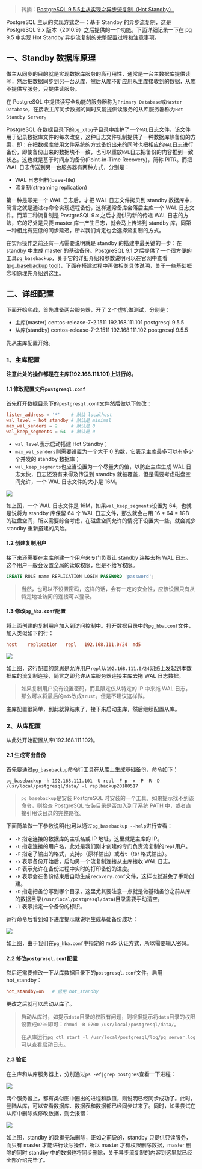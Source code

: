> 转摘：[PostgreSQL 9.5.5主从实现之异步流复制（Hot Standby）](https://blog.csdn.net/wlwlwlwl015/article/details/53287855)

PostgreSQL 主从的实现方式之一：基于 Standby 的异步流复制，这是 PostgreSQL 9.x 版本（2010.9）之后提供的一个功能。下面详细记录一下在 pg 9.5 中实现 Hot Standby 异步流复制的完整配置过程和注意事项。

## 一、Standby 数据库原理

做主从同步的目的就是实现数据库服务的高可用性，通常是一台主数据库提供读写，然后把数据同步到另一台从库，然后从库不断应用从主库接收到的数据，从库不提供写服务，只提供读服务。

在 PostgreSQL 中提供读写全功能的服务器称为`Primary Database`或`Master Database`，在接收主库同步数据的同时又能提供读服务的从库服务器称为`Hot Standby Server`。

PostgreSQL 在数据目录下的`pg_xlog`子目录中维护了一个`WAL`日志文件，该文件用于记录数据库文件的每次改变，这种日志文件机制提供了一种数据库热备份的方案，即：在把数据库使用文件系统的方式备份出来的同时也把相应的`WAL`日志进行备份，即使备份出来的数据块不一致，也可以重放`WAL`日志把备份的内容推到一致状态。这也就是基于时间点的备份(Point-in-Time Recovery)，简称 PITR。而把 WAL 日志传送到另一台服务器有两种方式，分别是：

* WAL 日志归档(base-file)
* 流复制(streaming replication)

第一种是写完一个 WAL 日志后，才把 WAL 日志文件拷贝到 standby 数据库中，简言之就是通过`cp`命令实现远程备份，这样通常备库会落后主库一个 WAL 日志文件。而第二种流复制是 PostgreSQL 9.x 之后才提供的新的传递 WAL 日志的方法，它的好处是只要 master 库一产生日志，就会马上传递到 standby 库，同第一种相比有更低的同步延迟，所以我们肯定也会选择流复制的方式。

在实际操作之前还有一点需要说明就是 standby 的搭建中最关键的一步：在 standby 中生成 master 的基础备份。PostgreSQL 9.1 之后提供了一个很方便的工具`pg_basebackup`，关于它的详细介绍和参数说明可以在官网中查看([pg_basebackup tool](https://www.postgresql.org/docs/current/static/app-pgbasebackup.html))，下面在搭建过程中再做相关具体说明，关于一些基础概念和原理先介绍到这里。

## 二、详细配置

下面开始实战，首先准备两台服务器，开了 2 个虚机做测试，分别是：

* 主库(master) centos-release-7-2.1511 192.168.111.101 postgresql 9.5.5
* 从库(standby) centos-release-7-2.1511 192.168.111.102 postgresql 9.5.5

先从主库配置开始。

### 1、主库配置

**注意此处的操作都是在主库(192.168.111.101)上进行的。**

#### 1.1 修改配置文件`postgresql.conf`

首先打开数据目录下的`postgresql.conf`文件然后做以下修改：

```conf
listen_address = '*'    # 默认 localhost
wal_level = hot_standby # 默认是 minimal
max_wal_senders = 2     # 默认是 0
wal_keep_segments = 64  # 默认是 0
```

* `wal_level`表示启动搭建 Hot Standby；
* `max_wal_senders`则需要设置为一个大于 0 的数，它表示主库最多可以有多少个并发的 standby 数据库；
* `wal_keep_segments`也应当设置为一个尽量大的值，以防止主库生成 WAL 日志太快，日志还没有来得及传送到 standby 就被覆盖，但是需要考虑磁盘空间允许，一个 WAL 日志文件的大小是 16M。

![](http://cnd.qiniu.lin07ux.cn/markdown/1526546039977.png)

如上图，一个 WAL 日志文件是 16M，如果`wal_keep_segments`设置为 64，也就是说将为 standby 库保留 64 个 WAL 日志文件，那么就会占用 16 * 64 = 1GB 的磁盘空间，所以需要综合考虑，在磁盘空间允许的情况下设置大一些，就会减少 standby 重新搭建的风险。

#### 1.2 创建复制用户

接下来还需要在主库创建一个用户来专门负责让 standby 连接去拖 WAL 日志。这个用户一般会设置全局的读取权限，但是不给写权限。

```sql
CREATE ROLE name REPLICATION LOGIN PASSWORD 'password'; 
```

> 当然，也可以不设置密码，这样的话，会有一定的安全性，应该设置只有从特定地址访问的连接可以登录。

#### 1.3 修改`pg_hba.conf`配置

将上面创建的复制用户加入到访问控制中。打开数据目录中的`pg_hba.conf`文件，加入类似如下的行：

```conf
host    replication   repl   192.168.111.0/24  md5
```

![](http://cnd.qiniu.lin07ux.cn/markdown/1526547045499.png)

如上图，这行配置的意思是允许用户`repl`从`192.168.111.0/24`网络上发起到本数据库的流复制连接，简言之即允许从库服务器连接主库去拖 WAL 日志数据。

> 如果复制用户没有设置密码，而且限定仅从特定的 IP 中来拖 WAL 日志，那么可以将最后的`md5`改成`trust`。但是不建议这样做。

主库配置很简单，到此就算结束了，接下来启动主库，然后继续配置从库。

### 2、从库配置

从此处开始配置从库(192.168.111.102)。

#### 2.1 生成寄出备份

首先要通过`pg_basebackup`命令行工具在从库上生成基础备份，命令如下：

```shell
pg_basebackup -h 192.168.111.101 -U repl -F p -x -P -R -D /usr/local/postgresql/data/ -l replbackup20180517
```

> `pg_basebackup`是安装 PostgreSQL 时安装的一个工具，如果提示找不到该命令，则检查 PostgreSQL 安装目录是否加入到了系统 PATH 中，或者直接引用该目录的完整路径。

下面简单做一下参数说明(也可以通过`pg_basebackup --help`进行查看：

* `-h` 指定连接的数据库的主机名或 IP 地址，这里就是主库的 IP。
* `-U` 指定连接的用户名，此处是我们刚才创建的专门负责流复制的`repl`用户。
* `-F` 指定了输出的格式，支持`p`（原样输出）或者`t`（tar 格式输出）。
* `-x` 表示备份开始后，启动另一个流复制连接从主库接收 WAL 日志。
* `-P` 表示允许在备份过程中实时的打印备份的进度。
* `-R` 表示会在备份结束后自动生成`recovery.conf`文件，这样也就避免了手动创建。
* `-D` 指定把备份写到哪个目录，这里尤其要注意一点就是做基础备份之前从库的数据目录(`/usr/local/postgresql/data`)目录需要手动清空。
* `-l` 表示指定一个备份的标识。

运行命令后看到如下进度提示就说明生成基础备份成功：

![](http://cnd.qiniu.lin07ux.cn/markdown/1526547442860.png)

如上图，由于我们在`pg_hba.conf`中指定的 md5 认证方式，所以需要输入密码。

#### 2.2 修改`postgresql.conf`配置

然后还需要修改一下从库数据目录下的`postgresql.conf`文件，启用 hot_standby：

```conf
hot_standby=on   # 启用 hot_standby
```

更改之后就可以启动从库了。

> 启动从库时，如提示`data`目录的权限有问题，则根据提示将`data`目录的权限设置成`0700`即可：`chmod -R 0700 /usr/local/postgresql/data/`。
> 
> 在从库运行`pg_ctl start -l /usr/local/postgresql/log/pg_server.log`可以查看启动日志。

#### 2.3 验证

在主库和从库服务器上，分别通过`ps -ef|grep postgres`查看一下进程：

![](http://cnd.qiniu.lin07ux.cn/markdown/1526547813185.png)

两个服务器上，都有类似图中圈出的进程和数值，则说明已经同步成功了。此时，登陆从库，可以查看数据库、数据表和数据都已经同步过来了。同时，如果尝试在从库中删除或修改数据，则会报错：

![](http://cnd.qiniu.lin07ux.cn/markdown/1526547919450.png)

如上图，standby 的数据无法删除，正如之前说的，standby 只提供只读服务，而只有 master 才能进行读写操作，所以 master 才有权限删除数据，master 删除的同时 standby 中的数据也将同步删除，关于异步流复制的内容到这里就已经全部介绍完毕了。

